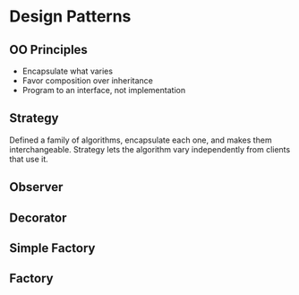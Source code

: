 # Design Patterns

## OO Principles
* Encapsulate what varies
* Favor composition over inheritance
* Program to an interface, not implementation

## Strategy
Defined a family of algorithms, encapsulate each one, and makes them interchangeable. Strategy lets the algorithm vary independently from clients that use it.

## Observer

## Decorator

## Simple Factory

## Factory
